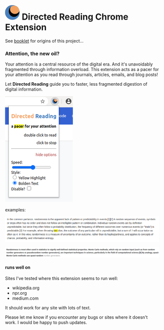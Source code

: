 # ![logo](logo_48.png) Directed Reading Chrome Extension 

See [booklet](https://github.com/beefan/booklet/) for origins of this project...

### Attention, the new oil?

Your attention is a central resource of the digital era. And it's unavoidably fragmented through information overload. 
This extension acts as a pacer for your attention as you read through journals, articles, emails, and blog posts!

Let **Directed Reading** guide you to faster, less fragmented digestion of digital information. 

![extension layout](content.png)

examples:

![yellow highlight example](yellow-highlight.png)

![bold text example](bold-text.png)


#### runs well on
Sites I've tested where this extension seems to run well: 
* wikipedia.org
* npr.org
* medium.com

It should work for any site with lots of text.

Please let me know if you encounter any bugs or sites where it doesn't work. I would be happy to push updates. 